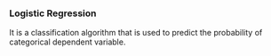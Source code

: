 ### Logistic Regression
It is a classification algorithm that is used to predict the probability of categorical dependent variable.
